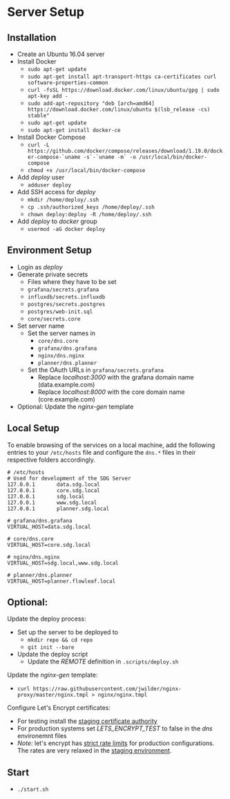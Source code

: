 # Server Setup

## Installation
- Create an Ubuntu 16.04 server
- Install Docker
  - `sudo apt-get update`
  - `sudo apt-get install apt-transport-https ca-certificates curl software-properties-common`
  - `curl -fsSL https://download.docker.com/linux/ubuntu/gpg | sudo apt-key add -`
  - `sudo add-apt-repository "deb [arch=amd64] https://download.docker.com/linux/ubuntu $(lsb_release -cs) stable"`
  - `sudo apt-get update`
  - `sudo apt-get install docker-ce`
- Install Docker Compose
  - ``curl -L https://github.com/docker/compose/releases/download/1.19.0/docker-compose-`uname -s`-`uname -m` -o /usr/local/bin/docker-compose``
  - `chmod +x /usr/local/bin/docker-compose`
- Add *deploy* user
  - `adduser deploy`
- Add SSH access for *deploy*
  - `mkdir /home/deploy/.ssh`
  - `cp .ssh/authorized_keys /home/deploy/.ssh`
  - `chown deploy:deploy -R /home/deploy/.ssh`
- Add *deploy* to *docker* group
  - `usermod -aG docker deploy`

## Environment Setup

- Login as *deploy*
- Generate private secrets
  - Files where they have to be set
  - `grafana/secrets.grafana`
  - `influxdb/secrets.influxdb`
  - `postgres/secrets.postgres`
  - `postgres/web-init.sql`
  - `core/secrets.core`
- Set server name
  - Set the server names in
    - `core/dns.core`
    - `grafana/dns.grafana`
    - `nginx/dns.nginx`
    - `planner/dns.planner`
  - Set the OAuth URLs in `grafana/secrets.grafana`
    - Replace *localhost:3000* with the grafana domain name (data.example.com)
    - Replace *localhost:8000* with the core domain name (core.example.com)
- Optional: Update the *nginx-gen* template

## Local Setup

To enable browsing of the services on a local machine, add the following entries to your `/etc/hosts` file and configure the `dns.*` files in their respective folders accordingly.

```
# /etc/hosts 
# Used for development of the SDG Server
127.0.0.1       data.sdg.local
127.0.0.1       core.sdg.local
127.0.0.1       sdg.local
127.0.0.1       www.sdg.local
127.0.0.1       planner.sdg.local
```

```
# grafana/dns.grafana
VIRTUAL_HOST=data.sdg.local

# core/dns.core
VIRTUAL_HOST=core.sdg.local

# nginx/dns.nginx
VIRTUAL_HOST=sdg.local,www.sdg.local

# planner/dns.planner
VIRTUAL_HOST=planner.flowleaf.local
```

## Optional:

Update the deploy process:
- Set up the server to be deployed to
  - `mkdir repo && cd repo`
  - `git init --bare`
- Update the deploy script
  - Update the *REMOTE* definition in `.scripts/deploy.sh` 

Update the *nginx-gen* template:
- `curl https://raw.githubusercontent.com/jwilder/nginx-proxy/master/nginx.tmpl > nginx/nginx.tmpl`

Configure Let's Encrypt certificates:
- For testing install the [staging certificate authority](https://letsencrypt.org/docs/staging-environment/)
- For production systems set *LETS_ENCRYPT_TEST* to false in the *dns* environemnt files
- *Note:* let's encrypt has [strict rate limits](https://letsencrypt.org/docs/rate-limits/) for production configurations. The rates are very relaxed in the [staging environment](https://letsencrypt.org/docs/staging-environment/).

## Start
- `./start.sh`

